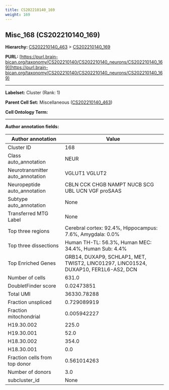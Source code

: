```yaml
---
title: CS202210140_169
weight: 169
---
```

## Misc_168 (CS202210140_169)
<b>Hierarchy: </b>
[CS202210140_463](../CS202210140_463) >
[CS202210140_169](../CS202210140_169)

**PURL:** [https://purl.brain-bican.org/taxonomy/CS202210140/CS202210140_neurons/CS202210140_169](https://purl.brain-bican.org/taxonomy/CS202210140/CS202210140_neurons/CS202210140_169)

---


**Labelset:** Cluster (Rank: 1)

**Parent Cell Set:** Miscellaneous ([CS202210140_463](../CS202210140_463))



**Cell Ontology Term:** 

[MARKER GENES.]: #


---

[TRANSFERRED ANNOTATIONS.]: #


[AUTHOR ANNOTATION FIELDS.]: #


**Author annotation fields:**

| Author annotation | Value |
|-------------------|-------|
|Cluster ID|168|
|Class auto_annotation|NEUR|
|Neurotransmitter auto_annotation|VGLUT1 VGLUT2|
|Neuropeptide auto_annotation|CBLN CCK CHGB NAMPT NUCB SCG UBL UCN VGF proSAAS|
|Subtype auto_annotation|None|
|Transferred MTG Label|None|
|Top three regions|Cerebral cortex: 92.4%, Hippocampus: 7.6%, Amygdala: 0.0%|
|Top three dissections|Human TH-TL: 56.3%, Human MEC: 34.4%, Human Sub: 4.4%|
|Top Enriched Genes|GRB14, DUXAP9, SCHLAP1, MET, TWIST2, LINC01297, LINC01524, DUXAP10, FER1L6-AS2, DCN|
|Number of cells|631.0|
|DoubletFinder score|0.02473851|
|Total UMI|36330.78288|
|Fraction unspliced|0.729089919|
|Fraction mitochondrial|0.005942227|
|H19.30.002|225.0|
|H19.30.001|52.0|
|H18.30.002|354.0|
|H18.30.001|0.0|
|Fraction cells from top donor|0.561014263|
|Number of donors|3.0|
|subcluster_id|None|
